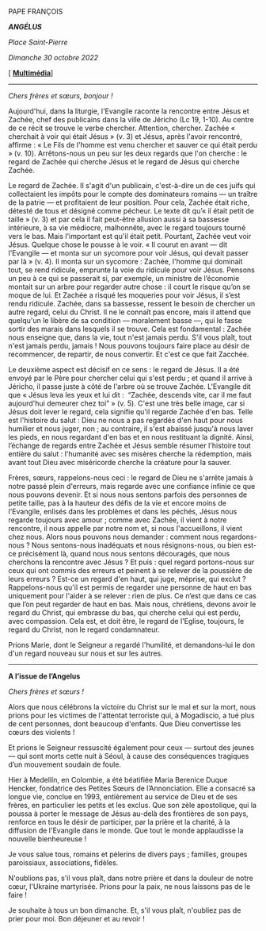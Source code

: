 PAPE FRANÇOIS

***ANGÉLUS***

*Place Saint-Pierre*

*Dimanche 30 octobre 2022*

[ **[Multimédia](http://w2.vatican.va/content/francesco/fr/events/event.dir.html/content/vaticanevents/fr/2022/10/30/angelus.html)**]

____________________________

*Chers frères et sœurs, bonjour !*

Aujourd'hui, dans la liturgie, l'Evangile raconte la rencontre entre Jésus et Zachée, chef des publicains dans la ville de Jéricho (Lc 19, 1-10). Au centre de ce récit se trouve le verbe chercher. Attention, chercher. Zachée « cherchait à voir qui était Jésus » (v. 3) et Jésus, après l'avoir rencontré, affirme : « Le Fils de l'homme est venu chercher et sauver ce qui était perdu » (v. 10). Arrêtons-nous un peu sur les deux regards que l'on cherche : le regard de Zachée qui cherche Jésus et le regard de Jésus qui cherche Zachée.

Le regard de Zachée. Il s'agit d'un publicain, c'est-à-dire un de ces juifs qui collectaient les impôts pour le compte des dominateurs romains — un traître de la patrie — et profitaient de leur position. Pour cela, Zachée était riche, détesté de tous et désigné comme pécheur. Le texte dit qu’« il était petit de taille » (v. 3) et par cela il fait peut-être allusion aussi à sa bassesse intérieure, à sa vie médiocre, malhonnête, avec le regard toujours tourné vers le bas. Mais l'important est qu'il était petit. Pourtant, Zachée veut voir Jésus. Quelque chose le pousse à le voir. « Il courut en avant — dit l'Evangile — et monta sur un sycomore pour voir Jésus, qui devait passer par là » (v. 4). Il monta sur un sycomore : Zachée, l'homme qui dominait tout, se rend ridicule, emprunte la voie du ridicule pour voir Jésus. Pensons un peu à ce qui se passerait si, par exemple, un ministre de l’économie montait sur un arbre pour regarder autre chose : il court le risque qu’on se moque de lui. Et Zachée a risqué les moqueries pour voir Jésus, il s’est rendu ridicule. Zachée, dans sa bassesse, ressent le besoin de chercher un autre regard, celui du Christ. Il ne le connaît pas encore, mais il attend que quelqu'un le libère de sa condition — moralement basse —, qui le fasse sortir des marais dans lesquels il se trouve. Cela est fondamental : Zachée nous enseigne que, dans la vie, tout n'est jamais perdu. S'il vous plaît, tout n'est jamais perdu, jamais ! Nous pouvons toujours faire place au désir de recommencer, de repartir, de nous convertir. Et c'est ce que fait Zacchée.

Le deuxième aspect est décisif en ce sens : le regard de Jésus. Il a été envoyé par le Père pour chercher celui qui s'est perdu ; et quand il arrive à Jéricho, il passe juste à côté de l'arbre où se trouve Zachée. L'Evangile dit que « Jésus leva les yeux et lui dit :  “Zachée, descends vite, car il me faut aujourd'hui demeurer chez toi” » (v. 5). C'est une très belle image, car si Jésus doit lever le regard, cela signifie qu'il regarde Zachée d'en bas. Telle est l'histoire du salut : Dieu ne nous a pas regardés d'en haut pour nous humilier et nous juger, non ; au contraire, il s'est abaissé jusqu'à nous laver les pieds, en nous regardant d'en bas et en nous restituant la dignité. Ainsi, l’échange de regards entre Zachée et Jésus semble résumer l'histoire tout entière du salut : l'humanité avec ses misères cherche la rédemption, mais avant tout Dieu avec miséricorde cherche la créature pour la sauver.

Frères, sœurs, rappelons-nous ceci : le regard de Dieu ne s'arrête jamais à notre passé plein d'erreurs, mais regarde avec une confiance infinie ce que nous pouvons devenir. Et si nous nous sentons parfois des personnes de petite taille, pas à la hauteur des défis de la vie et encore moins de l'Evangile, enlisés dans les problèmes et dans les péchés, Jésus nous regarde toujours avec amour ; comme avec Zachée, il vient à notre rencontre, il nous appelle par notre nom et, si nous l'accueillons, il vient chez nous. Alors nous pouvons nous demander : comment nous regardons-nous ? Nous sentons-nous inadéquats et nous résignons-nous, ou bien est-ce précisément là, quand nous nous sentons découragés, que nous cherchons la rencontre avec Jésus ? Et puis : quel regard portons-nous sur ceux qui ont commis des erreurs et peinent à se relever de la poussière de leurs erreurs ? Est-ce un regard d'en haut, qui juge, méprise, qui exclut ? Rappelons-nous qu'il est permis de regarder une personne de haut en bas uniquement pour l'aider à se relever : rien de plus. Ce n’est que dans ce cas que l’on peut regarder de haut en bas. Mais nous, chrétiens, devons avoir le regard du Christ, qui embrasse du bas, qui cherche celui qui est perdu, avec compassion. Cela est, et doit être, le regard de l'Eglise, toujours, le regard du Christ, non le regard condamnateur.

Prions Marie, dont le Seigneur a regardé l'humilité, et demandons-lui le don d'un regard nouveau sur nous et sur les autres.

________________________________________________________________________

**A l’issue de l’Angelus**

*Chers frères et sœurs !*

Alors que nous célébrons la victoire du Christ sur le mal et sur la mort, nous prions pour les victimes de l'attentat terroriste qui, à Mogadiscio, a tué plus de cent personnes, dont beaucoup d'enfants. Que Dieu convertisse les cœurs des violents !

Et prions le Seigneur ressuscité également pour ceux — surtout des jeunes — qui sont morts cette nuit à Séoul, à cause des conséquences tragiques d’un mouvement soudain de foule.

Hier à Medellín, en Colombie, a été béatifiée Maria Berenice Duque Hencker, fondatrice des Petites Sœurs de l’Annonciation. Elle a consacré sa longue vie, conclue en 1993, entièrement au service de Dieu et de ses frères, en particulier les petits et les exclus. Que son zèle apostolique, qui la poussa à porter le message de Jésus au-delà des frontières de son pays, renforce en tous le désir de participer, par la prière et la charité, à la diffusion de l'Evangile dans le monde. Que tout le monde applaudisse la nouvelle bienheureuse !

Je vous salue tous, romains et pèlerins de divers pays ; familles, groupes paroissiaux, associations, fidèles.

N'oublions pas, s'il vous plaît, dans notre prière et dans la douleur de notre cœur, l'Ukraine martyrisée. Prions pour la paix, ne nous laissons pas de le faire !

Je souhaite à tous un bon dimanche. Et, s'il vous plaît, n'oubliez pas de prier pour moi. Bon déjeuner et au revoir !